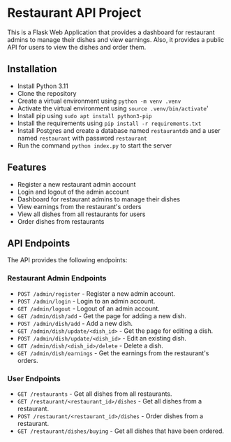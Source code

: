 # Restaurant API Project

This is a Flask Web Application that provides a dashboard for restaurant admins to manage their dishes and view earnings.
Also, it provides a public API for users to view the dishes and order them.

## Installation
* Install Python 3.11
* Clone the repository
* Create a virtual environment using `python -m venv .venv`
* Activate the virtual environment using `source .venv/bin/activate`'
* Install pip using `sudo apt install python3-pip`
* Install the requirements using `pip install -r requirements.txt`
* Install Postgres and create a database named `restaurantdb` and a user named `restaurant` with password `restaurant`
* Run the command `python index.py` to start the server

## Features
* Register a new restaurant admin account
* Login and logout of the admin account
* Dashboard for restaurant admins to manage their dishes
* View earnings from the restaurant's orders
* View all dishes from all restaurants for users
* Order dishes from restaurants

## API Endpoints
The API provides the following endpoints:

### Restaurant Admin Endpoints
* `POST /admin/register` - Register a new admin account.
* `POST /admin/login` - Login to an admin account.
* `GET /admin/logout` - Logout of an admin account.
* `GET /admin/dish/add` - Get the page for adding a new dish.
* `POST /admin/dish/add` - Add a new dish.
* `GET /admin/dish/update/<dish_id>` - Get the page for editing a dish.
* `POST /admin/dish/update/<dish_id>` - Edit an existing dish.
* `GET /admin/dish/<dish_id>/delete` - Delete a dish.
* `GET /admin/dish/earnings` - Get the earnings from the restaurant's orders.

### User Endpoints
* `GET /restaurants` - Get all dishes from all restaurants.
* `GET /restaurant/<restaurant_id>/dishes` - Get all dishes from a restaurant.
* `POST /restaurant/<restaurant_id>/dishes` - Order dishes from a restaurant.
* `GET /restaurant/dishes/buying` - Get all dishes that have been ordered. 

